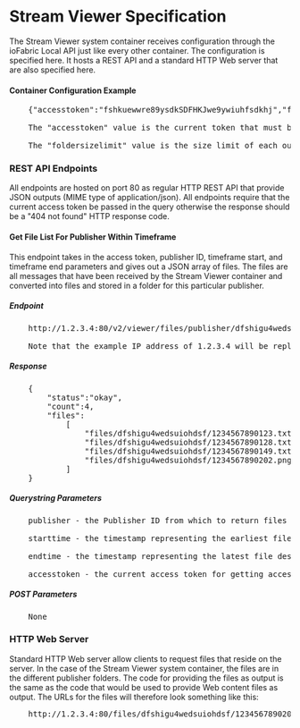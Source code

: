 # Stream Viewer Specification

The Stream Viewer system container receives configuration through the ioFabric Local API just like every other container. The configuration is specified here. It hosts a REST API and a standard HTTP Web server that are also specified here.

#### Container Configuration Example
<pre>
	{"accesstoken":"fshkuewwre89ysdkSDFHKJwe9ywiuhfsdkhj","foldersizelimit":200.0}

	The "accesstoken" value is the current token that must be provided by anyone attempting to access the REST API

	The "foldersizelimit" value is the size limit of each output file storage folder that is created per publisher, in MiB
</pre>


### REST API Endpoints

All endpoints are hosted on port 80 as regular HTTP REST API that provide JSON outputs (MIME type of application/json). All endpoints require that the current access token be passed in the query otherwise the response should be a "404 not found" HTTP response code.

#### Get File List For Publisher Within Timeframe

This endpoint takes in the access token, publisher ID, timeframe start, and timeframe end parameters and gives out a JSON array of files. The files are all messages that have been received by the Stream Viewer container and converted into files and stored in a folder for this particular publisher.

##### Endpoint

<pre>
	http://1.2.3.4:80/v2/viewer/files/publisher/dfshigu4wedsuiohdsf/starttime/1234567890123/endtime/1234567890123/accesstoken/fshkuewwre89ysdkSDFHKJwe9ywiuhfsdkhj

	Note that the example IP address of 1.2.3.4 will be replaced by the real container IP address and the container itself does not need to know the address
</pre>

##### Response

<pre>
	{
		"status":"okay",
		"count":4,
		"files":
			[
				"files/dfshigu4wedsuiohdsf/1234567890123.txt",
				"files/dfshigu4wedsuiohdsf/1234567890128.txt",
				"files/dfshigu4wedsuiohdsf/1234567890149.txt",
				"files/dfshigu4wedsuiohdsf/1234567890202.png"
			]
	}
</pre>

##### Querystring Parameters

<pre>
	publisher - the Publisher ID from which to return files

	starttime - the timestamp representing the earliest file desired (inclusive)

	endtime - the timestamp representing the latest file desired (inclusive)

	accesstoken - the current access token for getting access to the REST API endpoints
</pre>

##### POST Parameters

<pre>
	None
</pre>


### HTTP Web Server

Standard HTTP Web server allow clients to request files that reside on the server. In the case of the Stream Viewer system container, the files are in the different publisher folders. The code for providing the files as output is the same as the code that would be used to provide Web content files as output. The URLs for the files will therefore look something like this:

<pre>
	http://1.2.3.4:80/files/dfshigu4wedsuiohdsf/1234567890202.png
</pre>



